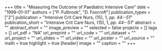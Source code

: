 +++
title = "Measuring the Outcome of Paediatric Intensive Care"
date = "1999-01-01"
authors = ["P. Fulbrook", "D. Foxcroft"]
publication_types = ["2"]
publication = "Intensive Crit Care Nurs, (15), 1, _pp. 44--51_"
publication_short = "Intensive Crit Care Nurs, (15), 1, _pp. 44--51_"
abstract = ""
abstract_short = ""
image_preview = ""
selected = false
projects = []
tags = []
url_pdf = "NA"
url_preprint = ""
url_code = ""
url_dataset = ""
url_project = ""
url_slides = ""
url_video = ""
url_poster = ""
url_source = ""
math = true
highlight = true
[header]
image = ""
caption = ""
+++

